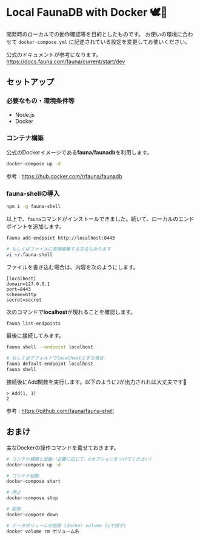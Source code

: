 # Local FaunaDB with Docker 🕊🐳

開発時のローカルでの動作確認等を目的としたものです。
お使いの環境に合わせて `docker-compose.yml` に記述されている設定を変更してお使いください。

公式のドキュメントが参考になります。
https://docs.fauna.com/fauna/current/start/dev

## セットアップ

### 必要なもの・環境条件等

- Node.js
- Docker

### コンテナ構築

公式のDockerイメージである**fauna/faunadb**を利用します。

```bash
docker-compose up -d
```

参考 : https://hub.docker.com/r/fauna/faunadb

### fauna-shellの導入

```bash
npm i -g fauna-shell
```

以上で、`fauna`コマンドがインストールできました。続いて、ローカルのエンドポイントを追加します。

```bash
fauna add-endpoint http://localhost:8443

# もしくはファイルに直接編集する方法もあります
vi ~/.fauna-shell
```

ファイルを書き込む場合は、内容を次のようにします。

```
[localhost]
domain=127.0.0.1
port=8443
scheme=http
secret=secret
```

次のコマンドで**localhost**が現れることを確認します。

```bash
fauna list-endpoints
```

最後に接続してみます。

```bash
fauna shell --endpoint localhost

# もしくはデフォルトでlocalhostとする場合
fauna default-endpoint localhost
fauna shell
```

接続後にAdd関数を実行します。以下のように`2`が出力されれば大丈夫です🎉

```
> Add(1, 1)
2
```

参考 : https://github.com/fauna/fauna-shell

## おまけ

主なDockerの操作コマンドを載せておきます。

```bash
# コンテナ構築と起動（必要に応じて、dオプションをつけてください）
docker-compose up -d

# コンテナ起動
docker-compose start

# 停止
docker-compose stop

# 削除
docker-compose down

# データボリュームの削除 (docker volume lsで探す)
docker volume rm ボリューム名
```

